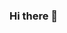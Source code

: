 ### Hi there 👋

<!--
**alineferlini/alineferlini** is a ✨ _special_ ✨ repository because its `README.md` (this file) appears on your GitHub profile.

<h2> Hi, I´m Aline ! 
<img src="https://github.com/ABSphreak/ABSphreak/blob/master/gifs/Hi.gif" width="30px"></h2>


I,m a beginner here.>
I'm improving my knowledge of Java and other Languages

[![alineferlini GitHub stats](https://github-readme-stats.vercel.app/api?username=alineferlini)](https://github.com/alineferlini/github-readme-stats)

[![Github Badge](https://img.shields.io/badge/-Github-000?style=flat-square&logo=Github&logoColor=white&link=https://github.com/alineferlini)](https://github.com/alineferlini)

[![Linkedin Badge](https://img.shields.io/badge/-LinkedIn-blue?style=flat-square&logo=Linkedin&logoColor=white&link=https://www.linkedin.com/in/aline-ferlini-bambirra)](https://www.linkedin.com/in/aline-ferlini-bambirra-883797171/)

